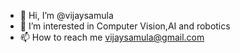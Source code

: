 - 👋 Hi, I’m @vijaysamula
- 👀 I’m interested in Computer Vision,AI and robotics
- 📫 How to reach me vijaysamula@gmail.com

<!---
vijaysamula/vijaysamula is a ✨ special ✨ repository because its `README.md` (this file) appears on your GitHub profile.
You can click the Preview link to take a look at your changes.
--->
